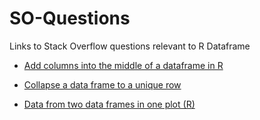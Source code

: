 # SO-Questions
Links to Stack Overflow questions relevant to R
Dataframe

* [Add columns into the middle of a dataframe in R](https://stackoverflow.com/questions/48406874/add-columns-into-the-middle-of-a-dataframe-in-r)

* [Collapse a data frame to a unique row](https://stackoverflow.com/questions/48409102/collapse-a-data-frame-to-a-unique-row)

* [Data from two data frames in one plot (R)](https://stackoverflow.com/questions/48408361/data-from-two-data-frames-in-one-plot-r)
